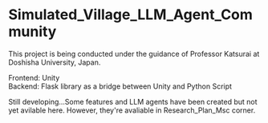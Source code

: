 # Simulated_Village_LLM_Agent_Community
This project is being conducted under the guidance of Professor Katsurai at Doshisha University, Japan.  

Frontend: Unity  
Backend: Flask library as a bridge between Unity and Python Script  

Still developing...Some features and LLM agents have been created but not yet avilable here. However, they're avaliable in Research_Plan_Msc corner.
